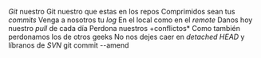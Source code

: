 *Git* nuestro
Git nuestro que estas en los repos
Comprimidos sean tus *commits*
Venga a nosotros tu *log*
En el local como en el *remote*
Danos hoy nuestro *pull* de cada día
Perdona nuestros +conflictos*
Como también perdonamos los de otros geeks
No nos dejes caer en *detached HEAD*
y líbranos de *SVN*
git commit --amend

